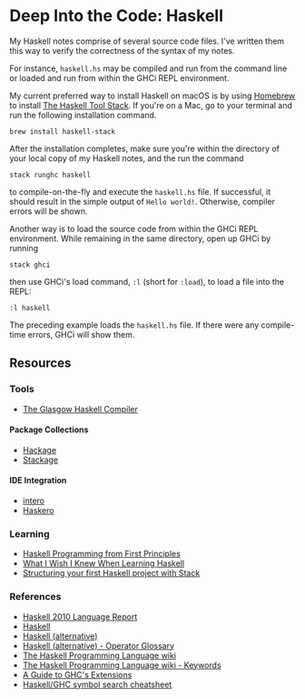 # Deep Into the Code: Haskell

My Haskell notes comprise of several source code files. I've written them this way to verify the correctness of the syntax of my notes.

For instance, `haskell.hs` may be compiled and run from the command line or loaded and run from within the GHCi REPL environment.

My current preferred way to install Haskell on macOS is by using [Homebrew](https://brew.sh) to install [The Haskell Tool Stack](https://haskellstack.org/). If you're on a Mac, go to your terminal and run the following installation command.

```shell
brew install haskell-stack
```

After the installation completes, make sure you're within the directory of your local copy of my Haskell notes, and the run the command

```shell
stack runghc haskell
```

to compile-on-the-fly and execute the `haskell.hs` file. If successful, it should result in the simple output of `Hello world!`. Otherwise, compiler errors will be shown.

Another way is to load the source code from within the GHCi REPL environment. While remaining in the same directory, open up GHCi by running

```shell
stack ghci
```

then use GHCi's load command, `:l` (short for `:load`), to load a file into the REPL:

```shell
:l haskell
```

The preceding example loads the `haskell.hs` file. If there were any compile-time errors, GHCi will show them.

## Resources

### Tools

- [The Glasgow Haskell Compiler](https://www.haskell.org/ghc/)

#### Package Collections

- [Hackage](https://hackage.haskell.org/)
- [Stackage](https://www.stackage.org/)

#### IDE Integration

- [intero](https://github.com/commercialhaskell/intero)
- [Haskero](https://marketplace.visualstudio.com/items?itemName=Vans.haskero)

### Learning

- [Haskell Programming from First Principles](http://haskellbook.com/)
- [What I Wish I Knew When Learning Haskell](http://dev.stephendiehl.com/hask/)
- [Structuring your first Haskell project with Stack](http://sakshamsharma.com/2018/03/haskell-proj-struct/index.html)

### References

- [Haskell 2010 Language Report](https://www.haskell.org/onlinereport/haskell2010/)
- [Haskell](https://www.haskell.org/)
- [Haskell (alternative)](https://haskell-lang.org/)
- [Haskell (alternative) - Operator Glossary](https://haskell-lang.org/tutorial/operators)
- [The Haskell Programming Language wiki](https://wiki.haskell.org/Haskell)
- [The Haskell Programming Language wiki - Keywords](https://wiki.haskell.org/Keywords)
- [A Guide to GHC's Extensions](https://limperg.de/ghc-extensions/)
- [Haskell/GHC symbol search cheatsheet](https://github.com/takenobu-hs/haskell-symbol-search-cheatsheet)
